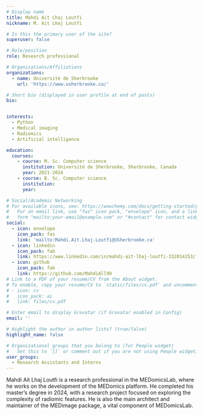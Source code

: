 ```yaml
---
# Display name
title: Mahdi Ait Lhaj Loutfi
nickname: M. Ait Lhaj Loutfi

# Is this the primary user of the site?
superuser: false

# Role/position
role: Research professional

# Organizations/Affiliations
organizations:
  - name: Université de Sherbrooke
    url: 'https://www.usherbrooke.ca/'

# Short bio (displayed in user profile at end of posts)
bio: 


interests:
  - Python
  - Medical imaging
  - Radiomics
  - Artificial intelligence

education:
  courses:
    - course: M. Sc. Computer science
      institution: Université de Sherbrooke, Sherbrooke, Canada
      year: 2021-2024
    - course: B. Sc. Computer science
      institution: 
      year: 

# Social/Academic Networking
# For available icons, see: https://wowchemy.com/docs/getting-started/page-builder/#icons
#   For an email link, use "fas" icon pack, "envelope" icon, and a link in the
#   form "mailto:your-email@example.com" or "#contact" for contact widget.
social:
  - icon: envelope
    icon_pack: fas
    link: 'mailto:Mahdi.Ait.Lhaj.Loutfi@USherbrooke.ca'
  - icon: linkedin
    icon_pack: fab
    link: https://www.linkedin.com/in/mahdi-ait-lhaj-loutfi-332014253/
  - icon: github
    icon_pack: fab
    link: https://github.com/MahdiAll99
# Link to a PDF of your resume/CV from the About widget.
# To enable, copy your resume/CV to `static/files/cv.pdf` and uncomment the lines below.
# - icon: cv
#   icon_pack: ai
#   link: files/cv.pdf

# Enter email to display Gravatar (if Gravatar enabled in Config)
email: ''

# Highlight the author in author lists? (true/false)
highlight_name: false

# Organizational groups that you belong to (for People widget)
#   Set this to `[]` or comment out if you are not using People widget.
user_groups:
  - Research Assistants and Interns
---
```


Mahdi Ait Lhaj Loutfi is a research professional in the MEDomicsLab, where he works on the development of the MEDomics platform. He completed his master’s degree in 2024, with a research project focused on exploring the complexity of radiomic features. He is also the main architect and maintainer of the MEDimage package, a vital component of MEDomicsLab.
